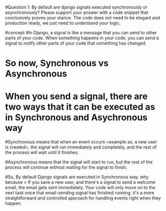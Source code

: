 #Question 1: By default are django signals executed synchronously or asynchronously? Please support your answer with a code snippet that conclusively proves your stance. The code does not need to be elegant and production ready, we just need to understand your logic.

#concept
#In Django, a signal is like a message that you can send to other parts of your code. When something happens in your code, you can send a signal to notify other parts of your code that something has changed.

# So now, Synchronous vs Asynchronous

# When you send a signal, there are two ways that it can be executed as in Synchronous and Asychronous way

#Synchronous means that when an event occurs <example as, a new user is created>, the signal will run immediately and completely, and the rest of the process will wait until it finishes.

#Asynchronous means that the signal will start to run, but the rest of the process will continue without waiting for the signal to finish.

#So, By default Django signals are executed in Synchronous way. why because > If you save a new user, and there's a signal to send a welcome email, the email gets sent immediately. Your code will only move on to the next task once that email-sending signal has finished running. it's a more straightforward and controlled approach for handling events right when they happen.
